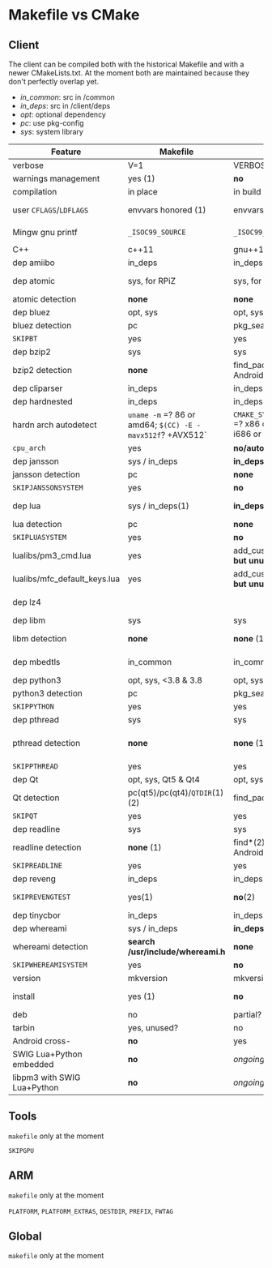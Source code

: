 # Makefile vs CMake

## Client

The client can be compiled both with the historical Makefile and with a newer CMakeLists.txt.
At the moment both are maintained because they don't perfectly overlap yet.

* *in_common*: src in /common
* *in_deps*: src in /client/deps
* *opt*: optional dependency
* *pc*: use pkg-config
* *sys*: system library

| Feature | Makefile | CMake | Remarks |
|-----|---|---|---|
| verbose | V=1 | VERBOSE=1 |   |
| warnings management | yes (1) | **no** | (1) cf Makefile.defs |
| compilation | in place | in build dir | |
| user `CFLAGS`/`LDFLAGS` | envvars honored (1) | envvars honored (2) | (1) also `LDLIBS` and `INCLUDES_CLIENT` for more tuning (2) only at first cmake call |
| Mingw gnu printf | `_ISOC99_SOURCE` | `_ISOC99_SOURCE` | and in cbor.h: `__attribute__((format (__MINGW_PRINTF_FORMAT, 2, 3)))`|
| C++ | c++11 | gnu++14 | |
| dep amiibo | in_deps | in_deps |   |
| dep atomic | sys, for RPiZ | sys, for RPiZ | `-Wl,--as-needed -latomic -Wl,--no-as-needed` unless OSX |
| atomic detection | **none** | **none** | |
| dep bluez | opt, sys | opt, sys |  |
| bluez detection | pc | pkg_search_module |   |
| `SKIPBT` | yes | yes |   |
| dep bzip2 | sys | sys |   |
| bzip2 detection | **none** | find_package, Android:gitclone | |
| dep cliparser | in_deps | in_deps |   |
| dep hardnested | in_deps | in_deps |   |
| hardn arch autodetect | `uname -m` =? 86 or amd64; `$(CC) -E -mavx512f`? +AVX512` |  `CMAKE_SYSTEM_PROCESSOR` =? x86 or x86_64 or i686 or AMD64 (1) | (1) currently it always includes AVX512 on Intel arch |
| `cpu_arch` | yes | **no/auto?** | e.g. `cpu_arch=generic` for cross-compilation
| dep jansson | sys / in_deps | **in_deps only** |   |
| jansson detection | pc | **none** |   |
| `SKIPJANSSONSYSTEM` | yes | **no** |   |
| dep lua | sys / in_deps(1) | **in_deps only**(2) | (1) manual def of `LUAPLATFORM` for mingw/macosx/linux (2) manual, different?, for Android too |
| lua detection | pc | **none** |   |
| `SKIPLUASYSTEM` | yes | **no** |   |
| lualibs/pm3_cmd.lua | yes | add_custom_command **but unused** | |
| lualibs/mfc_default_keys.lua | yes | add_custom_command **but unused** | |
| dep lz4 |  |  | (in_common) not yet used, future. See `get_lz4.sh` for upstream fetch & patch |
| dep libm | sys | sys | |
| libm detection | **none** | **none** (1) | (1) cf https://cmake.org/pipermail/cmake/2019-March/069168.html ? |
| dep mbedtls | in_common | in_common | no sys lib: missing support for CMAC in def conf (btw no .pc available) |
| dep python3 | opt, sys, <3.8 & 3.8 | opt, sys, <3.8 & 3.8 |   |
| python3 detection | pc | pkg_search_module | |
| `SKIPPYTHON`  | yes | yes |   |
| dep pthread | sys | sys |  |
| pthread detection | **none** | **none** (1) | (1) cf https://stackoverflow.com/questions/1620918/cmake-and-libpthread ? |
| `SKIPPTHREAD` | yes | yes | e.g. for termux |
| dep Qt | opt, sys, Qt5 & Qt4 | opt, sys, Qt5 |  |
| Qt detection | pc(qt5)/pc(qt4)/`QTDIR`(1) (2) | find_package(qt5) (3) | (1) if `QTDIR`: hardcode path (2) OSX: pkg-config hook for Brew (3) OSX: add search path|
| `SKIPQT` | yes | yes | |
| dep readline | sys  | sys |  |
| readline detection | **none** (1) | find*(2), Android:getzip | (1) OSX: hardcoded path (2) additional paths for OSX |
| `SKIPREADLINE` | yes | yes | CLI not fully functional without Readline |
| dep reveng | in_deps | in_deps | |
| `SKIPREVENGTEST` | yes(1) | **no**(2) | (1) e.g. if cross-compilation (2) tests aren't compiled/ran with cmake |
| dep tinycbor | in_deps | in_deps |   |
| dep whereami | sys / in_deps | **in_deps only** |   |
| whereami detection | **search /usr/include/whereami.h** | **none** | no .pc available |
| `SKIPWHEREAMISYSTEM` | yes | **no** |   |
| version | mkversion | mkversion | |
| install | yes (1) | **no** | (1) supports `DESTDIR`, `PREFIX`, `UDEV_PREFIX`. Installs resources as well, `INSTALL*RELPATH` |
| deb | no | partial? | |
| tarbin | yes, unused? | no | |
| Android cross- | **no** | yes | |
| SWIG Lua+Python embedded | **no** | *ongoing* | cf libpm3_experiments branch |
| libpm3 with SWIG Lua+Python| **no** | *ongoing* | cf libpm3_experiments branch |

## Tools

`makefile` only at the moment

`SKIPGPU`

## ARM

`makefile` only at the moment

`PLATFORM`, `PLATFORM_EXTRAS`, `DESTDIR`, `PREFIX`, `FWTAG`

## Global

`makefile` only at the moment
